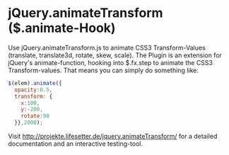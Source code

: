 jQuery.animateTransform ($.animate-Hook)
=======================

Use jQuery.animateTransform.js to animate CSS3 Transform-Values (translate, translate3d, rotate, skew, scale). 
The Plugin is an extension for jQuery's animate-function, hooking into $.fx.step to animate the CSS3 Transform-values.
That means you can simply do something like:

```javascript
$(elem).animate({
  opacity:0.5,
  transform: {
    x:100,
    y:-200,
    rotate:90
  }},2000);
```

Visit http://projekte.lifesetter.de/jquery.animateTransform/ for a detailed documentation and an interactive testing-tool.
 
